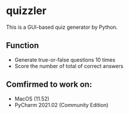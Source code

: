 # quizzler
This is a GUI-based quiz generator by Python.

## Function
- Generate true-or-false questions 10 times
- Score the number of total of correct answers

## Comfirmed to work on:
- MacOS (11.52)
- PyCharm 2021.02 (Community Edition)
